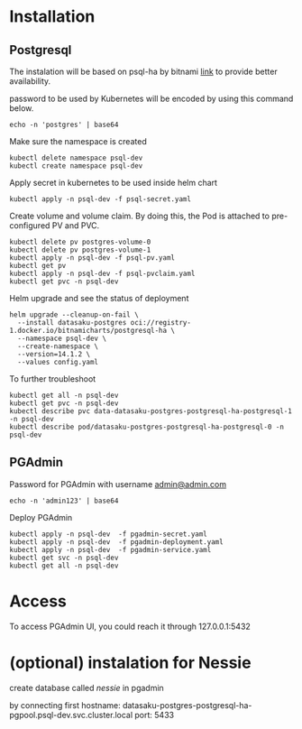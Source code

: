 # Installation

## Postgresql

The instalation will be based on psql-ha by bitnami [link](https://artifacthub.io/packages/helm/bitnami/postgresql-ha) to provide better availability.

password to be used by Kubernetes will be encoded by using this command below.
```
echo -n 'postgres' | base64
```

Make sure the namespace is created 
```
kubectl delete namespace psql-dev
kubectl create namespace psql-dev
```

Apply secret in kubernetes to be used inside helm chart
```
kubectl apply -n psql-dev -f psql-secret.yaml
```

Create volume and volume claim. By doing this, the Pod is attached to pre-configured PV and PVC.
```
kubectl delete pv postgres-volume-0
kubectl delete pv postgres-volume-1
kubectl apply -n psql-dev -f psql-pv.yaml
kubectl get pv
kubectl apply -n psql-dev -f psql-pvclaim.yaml 
kubectl get pvc -n psql-dev
```

Helm upgrade and see the status of deployment
```
helm upgrade --cleanup-on-fail \
  --install datasaku-postgres oci://registry-1.docker.io/bitnamicharts/postgresql-ha \
  --namespace psql-dev \
  --create-namespace \
  --version=14.1.2 \
  --values config.yaml
```

To further troubleshoot  
```
kubectl get all -n psql-dev
kubectl get pvc -n psql-dev
kubectl describe pvc data-datasaku-postgres-postgresql-ha-postgresql-1 -n psql-dev
kubectl describe pod/datasaku-postgres-postgresql-ha-postgresql-0 -n psql-dev
```

## PGAdmin

Password for PGAdmin with username admin@admin.com
```
echo -n 'admin123' | base64
```

Deploy PGAdmin
```
kubectl apply -n psql-dev  -f pgadmin-secret.yaml
kubectl apply -n psql-dev  -f pgadmin-deployment.yaml
kubectl apply -n psql-dev  -f pgadmin-service.yaml
kubectl get svc -n psql-dev
kubectl get all -n psql-dev
```

# Access

To access PGAdmin UI, you could reach it through 127.0.0.1:5432

# (optional) instalation for Nessie

create database called *nessie* in pgadmin

by connecting first 
hostname: datasaku-postgres-postgresql-ha-pgpool.psql-dev.svc.cluster.local
port: 5433